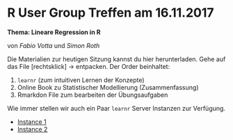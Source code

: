 # R User Group Treffen am 16.11.2017

**Thema: Lineare Regression in R**

von *Fabio Votta* und *Simon Roth*

Die Materialien zur heutigen Sitzung kannst du hier herunterladen. Gehe auf das File [rechtsklick] -> entpacken. Der Order beinhaltet:

1. `learnr` (zum intuitiven Lernen der Konzepte)
2. Online Book zu Statistischer Modellierung (Zusammenfassung)
3. Rmarkdon File zum bearbeiten der Übungsaufgaben

Wie immer stellen wir auch ein Paar `learnr` Server Instanzen zur Verfügung.

* [Instance 1](https://favstats.shinyapps.io/linear_model/)
* [Instance 2](https://favstats.shinyapps.io/linear1/)
